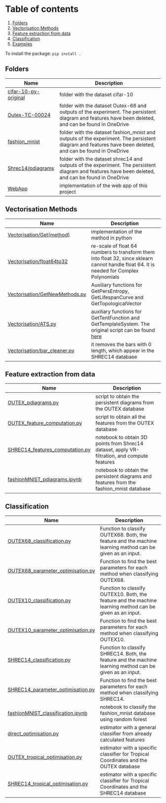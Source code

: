 # Table of contents
1. [Folders](#folders)
2. [Vectorisation Methods](#vectorisation-methods)
3. [Feature extraction from data](#feature-extraction-from-data)
4. [Classification](#classification)
5. [Examples](#examples)


To install the package: ``pip install . ``


## Folders

| Name | Description  |
|----------------------------------------------------------------------------------------------------------|----------------------------------|
|[cifar-10-py-original](https://github.com/Cimagroup/vectorisation-maps/tree/master/cifar-10-py-original) |folder with the dataset cifar-10 |
|[Outex-TC-00024](https://github.com/Cimagroup/vectorisation-maps/tree/master/Outex-TC-00024)             | folder with the dataset Outex-68 and outputs of the experiment. The persistent diagram and features have been deleted, and can be found in OneDrive |
|[fashion_mnist](https://github.com/Cimagroup/vectorisation-maps/tree/master/fashion_mnist)             | folder with the dataset fashion_mnist and outputs of the experiment. The persistent diagram and features have been deleted, and can be found in OneDrive  |
|[Shrec14/pdiagrams](https://github.com/Cimagroup/vectorisation-maps/tree/master/Shrec14/pdiagrams) | folder with the dataset shrec14 and outputs of the experiment. The persistent diagram and features have been deleted, and can be found in OneDrive |
| [WebApp](https://github.com/Cimagroup/vectorisation-maps/tree/master/WebApp) | implementation of the web app of this project |

## Vectorisation Methods

| Name | Description  |
|----------------------------------------------------------------------------------------------------------|----------------------------------|
|[Vectorisation/Get(method)](https://github.com/Cimagroup/vectorisation-maps/tree/master/vectorisation) | implementation of the method in python |
|[Vectorisation/float64to32](https://github.com/Cimagroup/vectorisation-maps/blob/master/vectorisation/float64to32.py) | re-scale of float 64 numbers to transform them into float 32, since sklearn cannot handle float 64. It is needed for Complex Polynomials |
|[Vectorisation/GetNewMethods.py](https://github.com/Cimagroup/vectorisation-maps/blob/master/vectorisation/GetNewMethods.py)| Auxiliary functions for GetPersEntropy, GetLifespanCurve and GetTopologicalVector |
|[Vectorisation/ATS.py](https://github.com/Cimagroup/vectorisation-maps/blob/master/vectorisation/ATS.py)| auxiliary functions for GetTentFunction and GetTemplateSystem. The original script can be found [here](https://github.com/lucho8908/adaptive_template_systems) |
|[Vectorisation/bar_cleaner.py](https://github.com/Cimagroup/vectorisation-maps/blob/master/vectorisation/bar_cleaner.py)| it removes the bars with 0 length, which appear in the SHREC14 database |


## Feature extraction from data

| Name | Description  |
|----------------------------------------------------------------------------------------------------------|----------------------------------|
|[OUTEX_pdiagrams.py](https://github.com/Cimagroup/vectorisation-maps/blob/master/OUTEX_pdiagrams.py) | script to obtain the persistent diagrams from the OUTEX database |
|[OUTEX_feature_computation.py](https://github.com/Cimagroup/vectorisation-maps/blob/master/OUTEX_feature_extraction.py) | script to obtain all the features  from the OUTEX database |
|[SHREC14_features_computation.py](https://github.com/Cimagroup/vectorisation-maps/blob/master/SHREC14_features_computation.ipynb) | notebook to obtain 3D points from Shrec14 dataset, apply VR-filtration, and compute features |
|[fashionMNIST_pdiagrams.ipynb](https://github.com/Cimagroup/vectorisation-maps/blob/master/fashionMNIST_pdiagrams.ipynb) | notebook to obtain the persistent diagrams and features from the fashion_mnist database |

## Classification
| Name | Description  |
|----------------------------------------------------------------------------------------------------------|----------------------------------|
|[OUTEX68_classification.py](https://github.com/Cimagroup/vectorisation-maps/blob/master/OUTEX68_classification.py) | Function to classify OUTEX68. Both, the feature and the machine learning method can be given as an input.|
|[OUTEX68_parameter_optimisation.py](https://github.com/Cimagroup/vectorisation-maps/blob/master/OUTEX68_parameter_optimisation.py) | Function to find the best parameters for each method when classifying OUTEX68.|
|[OUTEX10_classification.py](https://github.com/Cimagroup/vectorisation-maps/blob/master/OUTEX10_classification.py) | Function to classify OUTEX10. Both, the feature and the machine learning method can be given as an input.|
|[OUTEX10_parameter_optimisation.py](https://github.com/Cimagroup/vectorisation-maps/blob/master/OUTEX10_parameter_optimisation.py) | Function to find the best parameters for each method when classifying OUTEX10.|
|[SHREC14_classification.py](https://github.com/Cimagroup/vectorisation-maps/blob/master/SHREC14_classification.py) | Function to classify SHREC14. Both, the feature and the machine learning method can be given as an input.|
|[SHREC14_parameter_optimisation.py](https://github.com/Cimagroup/vectorisation-maps/blob/master/SHREC14_parameter_optimisation.py) | Function to find the best parameters for each method when classifying SHREC14.|
|[fashionMNIST_classification.ipynb](https://github.com/Cimagroup/vectorisation-maps/blob/master/fashionMNIST_classification.ipynb) | notebook to classify the fashion_mnist database using random forest |
|[direct_optimisation.py](https://github.com/Cimagroup/vectorisation-maps/blob/master/direct_optimisation.py) | estimator with a general classifier from already calculated features|
|[OUTEX_tropical_optimisation.py](https://github.com/Cimagroup/vectorisation-maps/blob/master/OUTEX_tropical_optimisation.py) | estimator with a specific classifier for Tropical Coordinates and the OUTEX database|
|[SHREC14_tropical_optimisation.py](https://github.com/Cimagroup/vectorisation-maps/blob/master/SHREC14_tropical_optimisation.py) | estimator with a specific classifier for Tropical Coordinates and the SHREC14 database|

